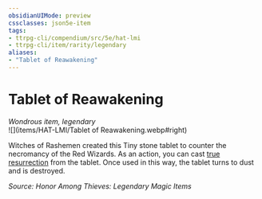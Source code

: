 ```yaml
---
obsidianUIMode: preview
cssclasses: json5e-item
tags:
- ttrpg-cli/compendium/src/5e/hat-lmi
- ttrpg-cli/item/rarity/legendary
aliases: 
- "Tablet of Reawakening"
---
```

# Tablet of Reawakening
*Wondrous item, legendary*  
![](items/HAT-LMI/Tablet of Reawakening.webp#right)


Witches of Rashemen created this Tiny stone tablet to counter the necromancy of the Red Wizards. As an action, you can cast [true resurrection](/3-Mechanics/CLI/spells/true-resurrection-xphb.md) from the tablet. Once used in this way, the tablet turns to dust and is destroyed.

*Source: Honor Among Thieves: Legendary Magic Items*